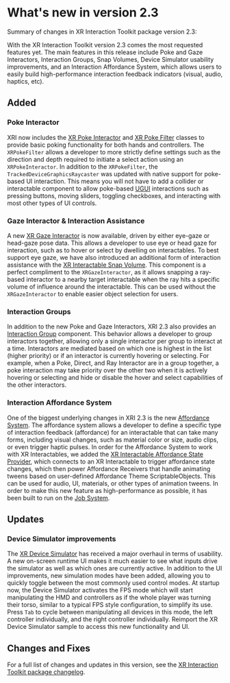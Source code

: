 # What's new in version 2.3

Summary of changes in XR Interaction Toolkit package version 2.3:

With the XR Interaction Toolkit version 2.3 comes the most requested features yet. The main features in this release include Poke and Gaze Interactors, Interaction Groups, Snap Volumes, Device Simulator usability improvements, and an Interaction Affordance System, which allows users to easily build high-performance interaction feedback indicators (visual, audio, haptics, etc).

## Added

### Poke Interactor

XRI now includes the [XR Poke Interactor](xr-poke-interactor.md) and [XR Poke Filter](xr-poke-filter.md) classes to provide basic poking functionality for both hands and controllers. The `XRPokeFilter` allows a developer to more strictly define settings such as the direction and depth required to initiate a select action using an `XRPokeInteractor`. In addition to the `XRPokeFilter`, the `TrackedDeviceGraphicsRaycaster` was updated with native support for poke-based UI interaction. This means you will not have to add a collider or interactable component to allow poke-based [UGUI](https://docs.unity3d.com/Manual/com.unity.ugui.html) interactions such as pressing buttons, moving sliders, toggling checkboxes, and interacting with most other types of UI controls.

### Gaze Interactor & Interaction Assistance

A new [XR Gaze Interactor](xr-gaze-interactor.md) is now available, driven by either eye-gaze or head-gaze pose data. This allows a developer to use eye or head gaze for interaction, such as to hover or select by dwelling on interactables. To best support eye gaze, we have also introduced an additional form of interaction assistance with the [XR Interactable Snap Volume](xr-interactable-snap-volume.md). This component is a perfect compliment to the `XRGazeInteractor`, as it allows snapping a ray-based interactor to a nearby target interactable when the ray hits a specific volume of influence around the interactable. This can be used without the `XRGazeInteractor` to enable easier object selection for users.

### Interaction Groups

In addition to the new Poke and Gaze Interactors, XRI 2.3 also provides an [Interaction Group](xr-interaction-group.md) component. This behavior allows a developer to group interactors together, allowing only a single interactor per group to interact at a time. Interactors are mediated based on which one is highest in the list (higher priority) or if an interactor is currently hovering or selecting. For example, when a Poke, Direct, and Ray Interactor are in a group together, a poke interaction may take priority over the other two when it is actively hovering or selecting and hide or disable the hover and select capabilities of the other interactors.

### Interaction Affordance System

One of the biggest underlying changes in XRI 2.3 is the new [Affordance System](affordance-system.md). The affordance system allows a developer to define a specific type of interaction feedback (affordance) for an interactable that can take many forms, including visual changes, such as material color or size, audio clips, or even trigger haptic pulses. In order for the Affordance System to work with XR Interactables, we added the [XR Interactable Affordance State Provider](xr-interactable-affordance-state-provider.md), which connects to an XR Interactable to trigger affordance state changes, which then power Affordance Receivers that handle animating tweens based on user-defined Affordance Theme ScriptableObjects. This can be used for audio, UI, materials, or other types of animation tweens. In order to make this new feature as high-performance as possible, it has been built to run on the [Job System](https://docs.unity3d.com/Manual/JobSystem.html).

## Updates

### Device Simulator improvements

The [XR Device Simulator](xr-device-simulator-overview.md) has received a major overhaul in terms of usability. A new on-screen runtime UI makes it much easier to see what inputs drive the simulator as well as which ones are currently active. In addition to the UI improvements, new simulation modes have been added, allowing you to quickly toggle between the most commonly used control modes. At startup now, the Device Simulator activates the FPS mode which will start manipulating the HMD and controllers as if the whole player was turning their torso, similar to a typical FPS style configuration, to simplify its use. Press `Tab` to cycle between manipulating all devices in this mode, the left controller individually, and the right controller individually. Reimport the XR Device Simulator sample to access this new functionality and UI.

## Changes and Fixes

For a full list of changes and updates in this version, see the [XR Interaction Toolkit package changelog](../changelog/CHANGELOG.html).